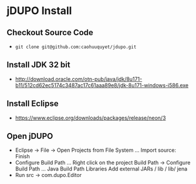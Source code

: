 # jDUPO Install
## Checkout Source Code
*  `git clone git@github.com:caohuuquyet/jdupo.git`

## Install JDK 32 bit 
* http://download.oracle.com/otn-pub/java/jdk/8u171-b11/512cd62ec5174c3487ac17c61aaa89e8/jdk-8u171-windows-i586.exe

## Install Eclipse
* https://www.eclipse.org/downloads/packages/release/neon/3

## Open jDUPO
* Eclipse -> File -> Open Projects from File System ...
      Import source: <jDUPO source code folder>
	  Finish
* Configure Build Path ...
      Right click on the project
	  Build Path -> Configure Build Path ...
	  Java Build Path
	  Libraries
	  Add external JARs
	  <jDUPO source code folder> / lib
	  <jDUPO source code folder> / lib/ jena
* Run 
      src -> com.dupo.Editor
